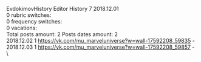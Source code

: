 EvdokimovHistory	Editor History 7 2018.12.01\
0 rubric switches:\
0 frequency switches:\
0 vacations:\
Total posts amount: 2	Posts dates amount: 2\
2018.12.02 1 https://vk.com/mu_marveluniverse?w=wall-17592208_59835 - \
2018.12.03 1 https://vk.com/mu_marveluniverse?w=wall-17592208_59857 - \
